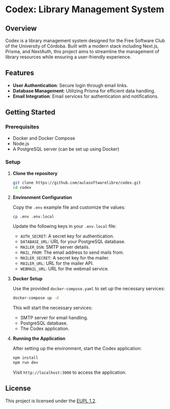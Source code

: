# Codex: Library Management System

## Overview

Codex is a library management system designed for the Free Software Club of the University of Córdoba. Built with a modern stack including Next.js, Prisma, and NextAuth, this project aims to streamline the management of library resources while ensuring a user-friendly experience.

## Features

- **User Authentication**: Secure login through email links.
- **Database Management**: Utilizing Prisma for efficient data handling.
- **Email Integration**: Email services for authentication and notifications.

## Getting Started

### Prerequisites

- Docker and Docker Compose
- Node.js
- A PostgreSQL server (can be set up using Docker)

### Setup

1. **Clone the repository**

   ```bash
   git clone https://github.com/aulasoftwarelibre/codex.git
   cd codex
   ```

2. **Environment Configuration**

   Copy the `.env` example file and customize the values:

   ```bash
   cp .env .env.local
   ```

   Update the following keys in your `.env.local` file:

    - `AUTH_SECRET`: A secret key for authentication.
    - `DATABASE_URL`: URL for your PostgreSQL database.
    - `MAILER_DSN`: SMTP server details.
    - `MAIL_FROM`: The email address to send mails from.
    - `MAILER_SECRET`: A secret key for the mailer.
    - `MAILER_URL`: URL for the mailer API.
    - `WEBMAIL_URL`: URL for the webmail service.

3. **Docker Setup**

   Use the provided `docker-compose.yaml` to set up the necessary services:

   ```bash
   docker-compose up -d
   ```

   This will start the necessary services:
    - SMTP server for email handling.
    - PostgreSQL database.
    - The Codex application.

4. **Running the Application**

   After setting up the environment, start the Codex application:

   ```bash
   npm install
   npm run dev
   ```

   Visit `http://localhost:3000` to access the application.

## License

This project is licensed under the [EUPL 1.2](LICENSE.md).


